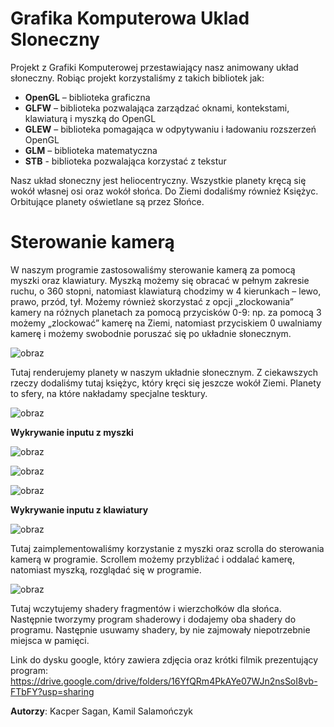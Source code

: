 # Grafika Komputerowa Uklad Sloneczny
Projekt z Grafiki Komputerowej przestawiający nasz animowany układ słoneczny. 
Robiąc projekt korzystaliśmy z takich bibliotek jak: 
- **OpenGL** – biblioteka graficzna 
- **GLFW** – biblioteka pozwalająca zarządzać oknami, kontekstami, klawiaturą i myszką do OpenGL
- **GLEW** – biblioteka pomagająca w odpytywaniu i ładowaniu rozszerzeń OpenGL
- **GLM** – biblioteka matematyczna
- **STB** - biblioteka pozwalająca korzystać z tekstur

Nasz układ słoneczny jest heliocentryczny. Wszystkie planety kręcą się wokół własnej osi oraz wokół słońca. Do Ziemi dodaliśmy również Księżyc. Orbitujące planety oświetlane są przez Słońce.

# Sterowanie kamerą

W naszym programie zastosowaliśmy sterowanie kamerą za pomocą myszki oraz klawiatury. Myszką możemy się obracać w pełnym zakresie ruchu, o 360 stopni, natomiast klawiaturą chodzimy w 4 kierunkach – lewo, prawo, przód, tył. Możemy również skorzystać z opcji „zlockowania” kamery na różnych planetach za pomocą przycisków 0-9: np. za pomocą 3 możemy „zlockować” kamerę na Ziemi, natomiast przyciskiem 0 uwalniamy kamerę i możemy swobodnie poruszać się po układnie słonecznym.

![obraz](https://github.com/FlafyKings/Grafika-Komputerowa-Uklad-Sloneczny/assets/93160173/d2a34149-8486-455f-ad86-f3481e66eed7)

Tutaj renderujemy planety w naszym układnie słonecznym. Z ciekawszych rzeczy dodaliśmy tutaj księżyc, który kręci się jeszcze wokół Ziemi. 
Planety to sfery, na które nakładamy specjalne tesktury. 

![obraz](https://github.com/FlafyKings/Grafika-Komputerowa-Uklad-Sloneczny/assets/93160173/85f6bfa6-b13b-4adf-b0ff-590122d95905)

**Wykrywanie inputu z myszki**

![obraz](https://github.com/FlafyKings/Grafika-Komputerowa-Uklad-Sloneczny/assets/93160173/bdd4cbc1-5ceb-4896-baa0-e3521e6c5750)

![obraz](https://github.com/FlafyKings/Grafika-Komputerowa-Uklad-Sloneczny/assets/93160173/42c248e8-3bdb-4548-8614-2852fdb84460)

![obraz](https://github.com/FlafyKings/Grafika-Komputerowa-Uklad-Sloneczny/assets/93160173/81f73431-9b93-4977-847b-825e21f5f206)

**Wykrywanie inputu z klawiatury**

![obraz](https://github.com/FlafyKings/Grafika-Komputerowa-Uklad-Sloneczny/assets/93160173/3650bd40-ae83-45c4-b1df-f71b8846a40f)


Tutaj zaimplementowaliśmy korzystanie z myszki oraz scrolla do sterowania kamerą w programie. Scrollem możemy przybliżać i oddalać kamerę, natomiast myszką, rozglądać się w programie.

![obraz](https://github.com/FlafyKings/Grafika-Komputerowa-Uklad-Sloneczny/assets/93160173/49e12510-1ef5-4155-8885-ae10ecd8daf4)

Tutaj wczytujemy shadery fragmentów i wierzchołków dla słońca. Następnie tworzymy program shaderowy i dodajemy oba shadery do programu. Następnie usuwamy shadery, by nie zajmowały niepotrzebnie miejsca w pamięci. 


Link do dysku google, który zawiera zdjęcia oraz krótki filmik prezentujący program: https://drive.google.com/drive/folders/16YfQRm4PkAYe07WJn2nsSoI8vb-FTbFY?usp=sharing

**Autorzy**: Kacper Sagan, Kamil Salamończyk 
